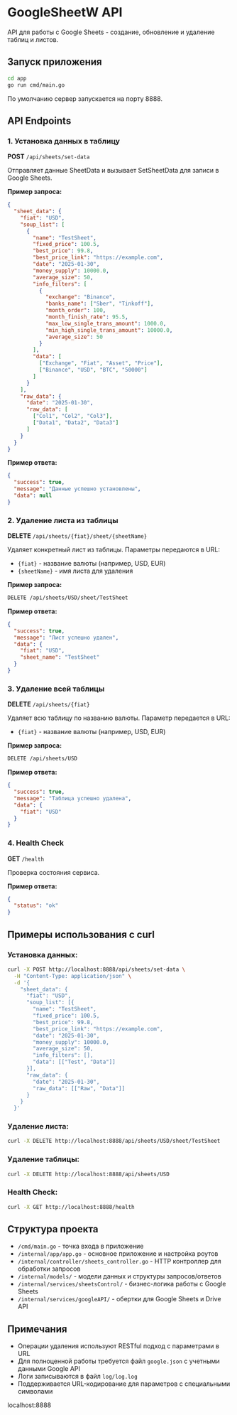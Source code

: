 # GoogleSheetW API

API для работы с Google Sheets - создание, обновление и удаление таблиц и листов.

## Запуск приложения

```bash
cd app
go run cmd/main.go
```

По умолчанию сервер запускается на порту 8888.

## API Endpoints

### 1. Установка данных в таблицу
**POST** `/api/sheets/set-data`

Отправляет данные SheetData и вызывает SetSheetData для записи в Google Sheets.

**Пример запроса:**
```json
{
  "sheet_data": {
    "fiat": "USD",
    "soup_list": [
      {
        "name": "TestSheet",
        "fixed_price": 100.5,
        "best_price": 99.8,
        "best_price_link": "https://example.com",
        "date": "2025-01-30",
        "money_supply": 10000.0,
        "average_size": 50,
        "info_filters": [
          {
            "exchange": "Binance",
            "banks_name": ["Sber", "Tinkoff"],
            "month_order": 100,
            "month_finish_rate": 95.5,
            "max_low_single_trans_amount": 1000.0,
            "min_high_single_trans_amount": 10000.0,
            "average_size": 50
          }
        ],
        "data": [
          ["Exchange", "Fiat", "Asset", "Price"],
          ["Binance", "USD", "BTC", "50000"]
        ]
      }
    ],
    "raw_data": {
      "date": "2025-01-30",
      "raw_data": [
        ["Col1", "Col2", "Col3"],
        ["Data1", "Data2", "Data3"]
      ]
    }
  }
}
```

**Пример ответа:**
```json
{
  "success": true,
  "message": "Данные успешно установлены",
  "data": null
}
```

### 2. Удаление листа из таблицы
**DELETE** `/api/sheets/{fiat}/sheet/{sheetName}`

Удаляет конкретный лист из таблицы. Параметры передаются в URL:
- `{fiat}` - название валюты (например, USD, EUR)
- `{sheetName}` - имя листа для удаления

**Пример запроса:**
```bash
DELETE /api/sheets/USD/sheet/TestSheet
```

**Пример ответа:**
```json
{
  "success": true,
  "message": "Лист успешно удален",
  "data": {
    "fiat": "USD",
    "sheet_name": "TestSheet"
  }
}
```

### 3. Удаление всей таблицы
**DELETE** `/api/sheets/{fiat}`

Удаляет всю таблицу по названию валюты. Параметр передается в URL:
- `{fiat}` - название валюты (например, USD, EUR)

**Пример запроса:**
```bash
DELETE /api/sheets/USD
```

**Пример ответа:**
```json
{
  "success": true,
  "message": "Таблица успешно удалена",
  "data": {
    "fiat": "USD"
  }
}
```

### 4. Health Check
**GET** `/health`

Проверка состояния сервиса.

**Пример ответа:**
```json
{
  "status": "ok"
}
```

## Примеры использования с curl

### Установка данных:
```bash
curl -X POST http://localhost:8888/api/sheets/set-data \
  -H "Content-Type: application/json" \
  -d '{
    "sheet_data": {
      "fiat": "USD",
      "soup_list": [{
        "name": "TestSheet",
        "fixed_price": 100.5,
        "best_price": 99.8,
        "best_price_link": "https://example.com",
        "date": "2025-01-30",
        "money_supply": 10000.0,
        "average_size": 50,
        "info_filters": [],
        "data": [["Test", "Data"]]
      }],
      "raw_data": {
        "date": "2025-01-30",
        "raw_data": [["Raw", "Data"]]
      }
    }
  }'
```

### Удаление листа:
```bash
curl -X DELETE http://localhost:8888/api/sheets/USD/sheet/TestSheet
```

### Удаление таблицы:
```bash
curl -X DELETE http://localhost:8888/api/sheets/USD
```

### Health Check:
```bash
curl -X GET http://localhost:8888/health
```

## Структура проекта

- `/cmd/main.go` - точка входа в приложение
- `/internal/app/app.go` - основное приложение и настройка роутов
- `/internal/controller/sheets_controller.go` - HTTP контроллер для обработки запросов
- `/internal/models/` - модели данных и структуры запросов/ответов
- `/internal/services/sheetsControl/` - бизнес-логика работы с Google Sheets
- `/internal/services/googleAPI/` - обертки для Google Sheets и Drive API

## Примечания

- Операции удаления используют RESTful подход с параметрами в URL
- Для полноценной работы требуется файл `google.json` с учетными данными Google API
- Логи записываются в файл `log/log.log`
- Поддерживается URL-кодирование для параметров с специальными символами

localhost:8888
